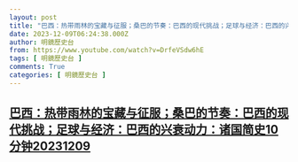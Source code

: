 ```yaml
---
layout: post
title: "巴西：热带雨林的宝藏与征服；桑巴的节奏：巴西的现代挑战；足球与经济：巴西的兴衰动力：诸国简史10分钟20231209"
date: 2023-12-09T06:24:38.000Z
author: 明鏡歷史台
from: https://www.youtube.com/watch?v=DrfeVSdw6hE
tags: [ 明鏡歷史台 ]
comments: True
categories: [ 明鏡歷史台 ]
---
```

<!--1702103078000-->
[巴西：热带雨林的宝藏与征服；桑巴的节奏：巴西的现代挑战；足球与经济：巴西的兴衰动力：诸国简史10分钟20231209](https://www.youtube.com/watch?v=DrfeVSdw6hE)
------

<div>

</div>
